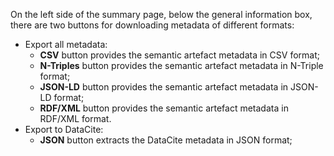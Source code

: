 On the left side of the summary page, below the general information box, there are two buttons for downloading metadata of different formats:
- Export all metadata:
  - __CSV__ button provides the semantic artefact metadata in CSV format; 
  - __N-Triples__ button provides the semantic artefact metadata in N-Triple format; 
  - __JSON-LD__ button provides the semantic artefact metadata in JSON-LD format; 
  - __RDF/XML__ button provides the semantic artefact metadata in RDF/XML format. 
- Export to DataCite:
  - __JSON__ button extracts the DataCite metadata in JSON format;

